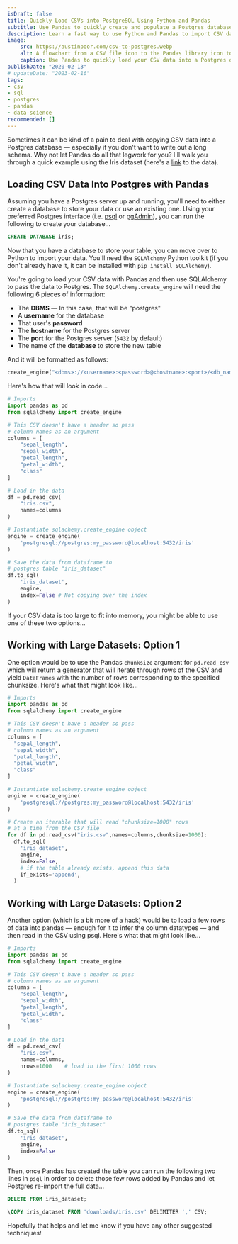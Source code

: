 ```yaml
---
isDraft: false
title: Quickly Load CSVs into PostgreSQL Using Python and Pandas
subtitle: Use Pandas to quickly create and populate a Postgres database
description: Learn a fast way to use Python and Pandas to import CSV data into a Postgres database. Let Pandas infer data types and create the SQL schema for you.
image:
    src: https://austinpoor.com/csv-to-postgres.webp
    alt: A flowchart from a CSV file icon to the Pandas library icon to a Postgres database icon.
    caption: Use Pandas to quickly load your CSV data into a Postgres database
publishDate: "2020-02-13"
# updateDate: "2023-02-16"
tags:
- csv
- sql
- postgres
- pandas
- data-science
recommended: []
---
```


Sometimes it can be kind of a pain to deal with copying CSV data into a Postgres database — especially if you don't want to write out a long schema. Why not let Pandas do all that legwork for you? I'll walk you through a quick example using the Iris dataset (here's a [link](https://archive.ics.uci.edu/ml/datasets/Iris) to the data).

## Loading CSV Data Into Postgres with Pandas

Assuming you have a Postgres server up and running, you'll need to either create a database to store your data or use an existing one. Using your preferred Postgres interface (i.e. [psql](https://www.postgresql.org/docs/9.3/app-psql.html) or [pgAdmin](https://www.pgadmin.org/)), you can run the following to create your database…

```sql
CREATE DATABASE iris;
```

Now that you have a database to store your table, you can move over to Python to import your data. You'll need the `SQLAlchemy` Python toolkit (if you don't already have it, it can be installed with `pip install SQLAlchemy`).

You're going to load your CSV data with Pandas and then use SQLAlchemy to pass the data to Postgres. The `SQLAlchemy.create_engine` will need the following 6 pieces of information:

- The **DBMS** — In this case, that will be "postgres"
- A **username** for the database
- That user's **password**
- The **hostname** for the Postgres server
- The **port** for the Postgres server (`5432` by default)
- The name of the **database** to store the new table

And it will be formatted as follows:

```py
create_engine("<dbms>://<username>:<password>@<hostname>:<port>/<db_name>")
```

Here's how that will look in code...

```py
# Imports
import pandas as pd
from sqlalchemy import create_engine

# This CSV doesn't have a header so pass
# column names as an argument
columns = [
    "sepal_length",
    "sepal_width",
    "petal_length",
    "petal_width",
    "class"
]

# Load in the data
df = pd.read_csv(
    "iris.csv",
    names=columns
)

# Instantiate sqlachemy.create_engine object
engine = create_engine(
    'postgresql://postgres:my_password@localhost:5432/iris'
)

# Save the data from dataframe to
# postgres table "iris_dataset"
df.to_sql(
    'iris_dataset', 
    engine,
    index=False # Not copying over the index
)
```

If your CSV data is too large to fit into memory, you might be able to use one of these two options…

## Working with Large Datasets: Option 1

One option would be to use the Pandas `chunksize` argument for `pd.read_csv` which will return a generator that will iterate through rows of the CSV and yield `DataFrames` with the number of rows corresponding to the specified chunksize. Here's what that might look like…

```py
# Imports
import pandas as pd
from sqlalchemy import create_engine

# This CSV doesn't have a header so pass
# column names as an argument
columns = [
  "sepal_length",
  "sepal_width",
  "petal_length",
  "petal_width",
  "class"
]

# Instantiate sqlachemy.create_engine object
engine = create_engine(
    'postgresql://postgres:my_password@localhost:5432/iris'
)

# Create an iterable that will read "chunksize=1000" rows
# at a time from the CSV file
for df in pd.read_csv("iris.csv",names=columns,chunksize=1000):
  df.to_sql(
    'iris_dataset', 
    engine,
    index=False,
    # if the table already exists, append this data
    if_exists='append',
  )
```

## Working with Large Datasets: Option 2

Another option (which is a bit more of a hack) would be to load a few rows of data into pandas — enough for it to infer the column datatypes — and then read in the CSV using psql. Here's what that might look like…

```py
# Imports
import pandas as pd
from sqlalchemy import create_engine

# This CSV doesn't have a header so pass
# column names as an argument
columns = [
    "sepal_length",
    "sepal_width",
    "petal_length",
    "petal_width",
    "class"
]

# Load in the data
df = pd.read_csv(
    "iris.csv",
    names=columns,
    nrows=1000    # load in the first 1000 rows
)

# Instantiate sqlachemy.create_engine object
engine = create_engine(
    'postgresql://postgres:my_password@localhost:5432/iris'
)

# Save the data from dataframe to
# postgres table "iris_dataset"
df.to_sql(
    'iris_dataset', 
    engine,
    index=False
)
```

Then, once Pandas has created the table you can run the following two lines in `psql` in order to delete those few rows added by Pandas and let Postgres re-import the full data...

```sql
DELETE FROM iris_dataset;

\COPY iris_dataset FROM 'downloads/iris.csv' DELIMITER ',' CSV; 
```

Hopefully that helps and let me know if you have any other suggested techniques!

